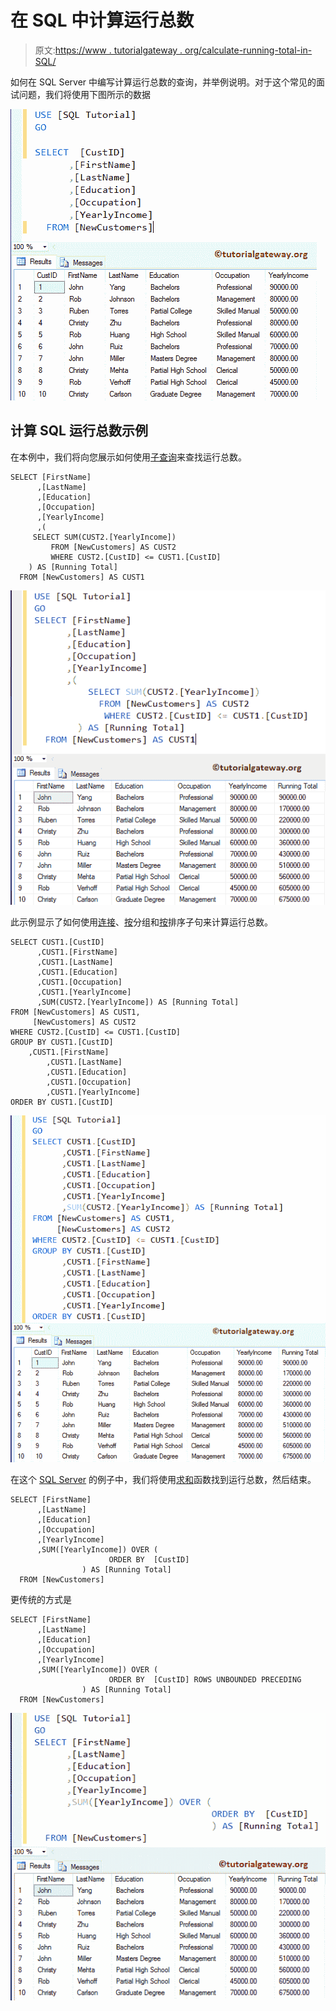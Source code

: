 # 在 SQL 中计算运行总数

> 原文:[https://www . tutorialgateway . org/calculate-running-total-in-SQL/](https://www.tutorialgateway.org/calculate-running-total-in-sql/)

如何在 SQL Server 中编写计算运行总数的查询，并举例说明。对于这个常见的面试问题，我们将使用下图所示的数据

![Calculate Running Total in SQL Server 1](img/12d3968002db68c34fa7a29a2cf64b22.png)

## 计算 SQL 运行总数示例

在本例中，我们将向您展示如何使用[子查询](https://www.tutorialgateway.org/sql-subquery/)来查找运行总数。

```
SELECT [FirstName]
      ,[LastName]
      ,[Education]
      ,[Occupation]
      ,[YearlyIncome]
      ,(
	 SELECT SUM(CUST2.[YearlyIncome]) 
         FROM [NewCustomers] AS CUST2
         WHERE CUST2.[CustID] <= CUST1.[CustID]
	) AS [Running Total]
  FROM [NewCustomers] AS CUST1
```

![Calculate Running Total in SQL Server 2](img/ff1e5791b71bc51c6592b54b2119e2ee.png)

此示例显示了如何使用[连接](https://www.tutorialgateway.org/sql-inner-join/)、[按](https://www.tutorialgateway.org/sql-group-by-clause/)分组和[按](https://www.tutorialgateway.org/sql-order-by-clause/)排序子句来计算运行总数。

```
SELECT CUST1.[CustID]
      ,CUST1.[FirstName]
      ,CUST1.[LastName]
      ,CUST1.[Education]
      ,CUST1.[Occupation]
      ,CUST1.[YearlyIncome]
      ,SUM(CUST2.[YearlyIncome]) AS [Running Total]
FROM [NewCustomers] AS CUST1,
     [NewCustomers] AS CUST2	   
WHERE CUST2.[CustID] <= CUST1.[CustID]
GROUP BY CUST1.[CustID]
	,CUST1.[FirstName]
        ,CUST1.[LastName]
        ,CUST1.[Education]
        ,CUST1.[Occupation]
        ,CUST1.[YearlyIncome]
ORDER BY CUST1.[CustID]
```

![Calculate Running Total in SQL Server 3](img/f0b82f8189e8fc008935909d93e99dcc.png)

在这个 [SQL Server](https://www.tutorialgateway.org/sql/) 的例子中，我们将使用[求和](https://www.tutorialgateway.org/sql-sum-function/)函数找到运行总数，然后结束。

```
SELECT [FirstName]
      ,[LastName]
      ,[Education]
      ,[Occupation]
      ,[YearlyIncome]
      ,SUM([YearlyIncome]) OVER (
			          ORDER BY  [CustID]
				) AS [Running Total]
  FROM [NewCustomers]
```

更传统的方式是

```
SELECT [FirstName]
      ,[LastName]
      ,[Education]
      ,[Occupation]
      ,[YearlyIncome]
      ,SUM([YearlyIncome]) OVER (
			          ORDER BY  [CustID] ROWS UNBOUNDED PRECEDING
				) AS [Running Total]
  FROM [NewCustomers]
```

![Calculate Running Total in SQL Server 4](img/524caf3750997f6661ae233d293d8114.png)